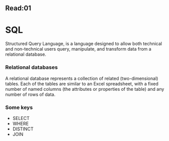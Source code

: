 ## Read:01

# SQL

Structured Query Language, is a language designed to allow both technical and non-technical users query, manipulate, and transform data from a relational database.

### Relational databases

 A relational database represents a collection of related (two-dimensional) tables. Each of the tables are similar to an Excel spreadsheet, with a fixed number of named columns (the attributes or properties of the table) and any number of rows of data.
 
### Some keys

- SELECT 
- WHERE 
- DISTINCT
- JOIN 
 


